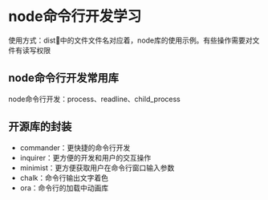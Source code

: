 # node命令行开发学习

使用方式：dist中的文件文件名对应着，node库的使用示例。有些操作需要对文件有读写权限

## node命令行开发常用库

node命令行开发：process、readline、child_process

## 开源库的封装

- commander：更快捷的命令行开发
- inquirer：更方便的开发和用户的交互操作
- minimist：更方便获取用户在命令行窗口输入参数
- chalk：命令行输出文字着色
- ora：命令行的加载中动画库